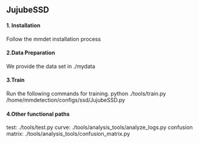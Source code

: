 ## JujubeSSD

#### 1. Installation

Follow the mmdet installation process

#### 2.Data Preparation

We provide the data set in  ./mydata

#### 3.Train

Run the following commands for training.
python ./tools/train.py    /home/mmdetection/configs/ssd/JujubeSSD.py

#### 4.Other functional paths

test:    ./tools/test.py
curve:  ./tools/analysis_tools/analyze_logs.py
confusion matrix:  ./tools/analysis_tools/confusion_matrix.py
